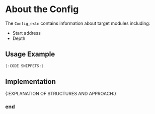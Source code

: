 About the Config
================

The `Config_extn` contains information about target modules including:

- Start address
- Depth

Usage Example
-------------

```cpp
{:CODE SNIPPETS:}
```

Implementation
--------------

{:EXPLANATION OF STRUCTURES AND APPROACH:}

### end
